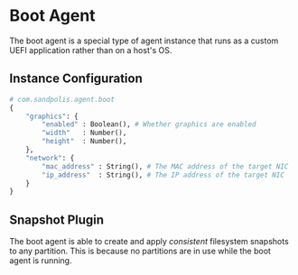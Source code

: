 # Boot Agent

The boot agent is a special type of agent instance that runs as a custom UEFI
application rather than on a host's OS.

## Instance Configuration

```py
# com.sandpolis.agent.boot
{
	"graphics": {
		"enabled" : Boolean(), # Whether graphics are enabled
		"width"   : Number(),
		"height"  : Number(),
	},
	"network": {
		"mac_address" : String(), # The MAC address of the target NIC
		"ip_address"  : String(), # The IP address of the target NIC
	}
}
```

## Snapshot Plugin

The boot agent is able to create and apply _consistent_ filesystem snapshots to
any partition. This is because no partitions are in use while the boot agent is
running.
